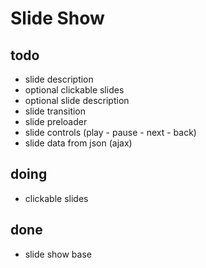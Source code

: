 # Slide Show

## todo

 - slide description
 - optional clickable slides
 - optional slide description
 - slide transition
 - slide preloader
 - slide controls (play - pause - next - back)
 - slide data from json (ajax)

## doing

 - clickable slides

## done

 - slide show base